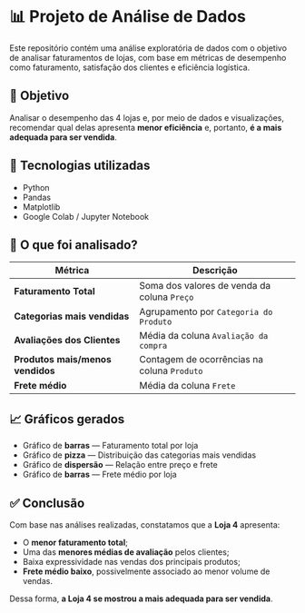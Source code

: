 # 📊 Projeto de Análise de Dados

Este repositório contém uma análise exploratória de dados com o objetivo de analisar faturamentos de lojas, com base em métricas de desempenho como faturamento, satisfação dos clientes e eficiência logística.

## 🧠 Objetivo

Analisar o desempenho das 4 lojas e, por meio de dados e visualizações, recomendar qual delas apresenta **menor eficiência** e, portanto, **é a mais adequada para ser vendida**.

## 🔧 Tecnologias utilizadas

- Python
- Pandas
- Matplotlib
- Google Colab / Jupyter Notebook

## 📌 O que foi analisado?

| Métrica | Descrição |
|--------|------------------------------------------------------------|
| **Faturamento Total** | Soma dos valores de venda da coluna `Preço` |
| **Categorias mais vendidas** | Agrupamento por `Categoria do Produto` |
| **Avaliações dos Clientes** | Média da coluna `Avaliação da compra`  |
| **Produtos mais/menos vendidos** | Contagem de ocorrências na coluna `Produto` |
| **Frete médio** | Média da coluna `Frete` |

## 📈 Gráficos gerados

- Gráfico de **barras** — Faturamento total por loja  
- Gráfico de **pizza** — Distribuição das categorias mais vendidas  
- Gráfico de **dispersão** — Relação entre preço e frete  
- Gráfico de **barras** — Frete médio por loja

## ✅ Conclusão

Com base nas análises realizadas, constatamos que a **Loja 4** apresenta:

- O **menor faturamento total**;
- Uma das **menores médias de avaliação** pelos clientes;
- Baixa expressividade nas vendas dos principais produtos;
- **Frete médio baixo**, possivelmente associado ao menor volume de vendas.

Dessa forma, **a Loja 4 se mostrou a mais adequada para ser vendida**.
